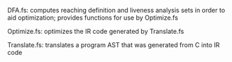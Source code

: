 DFA.fs:
computes reaching definition and liveness analysis sets in order to aid optimization; provides functions for use by Optimize.fs

Optimize.fs:
optimizes the IR code generated by Translate.fs

Translate.fs:
translates a program AST that was generated from C into IR code
